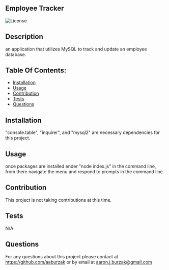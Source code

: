 
## Employee Tracker

![License](https://img.shields.io/badge/License-MIT-blue.svg)

## Description
an application that utilizes MySQL to track and update an employee database.

## Table Of Contents:
- [Installation](#installation)
- [Usage](#usage)
- [Contribution](#contribution)
- [Tests](#tests)
- [Questions](#questions)

## Installation
"console.table", "inquirer", and "mysql2" are necessary dependencies for this project.

## Usage
once packages are installed ender "node index.js" in the command line, from there navigate the menu and respond to prompts in the command line.

## Contribution
This project is not taking contributions at this time.

## Tests
N/A

## Questions

For any questions about this project please contact at https://github.com/aaburzak or by email at aaron.j.burzak@gmail.com 